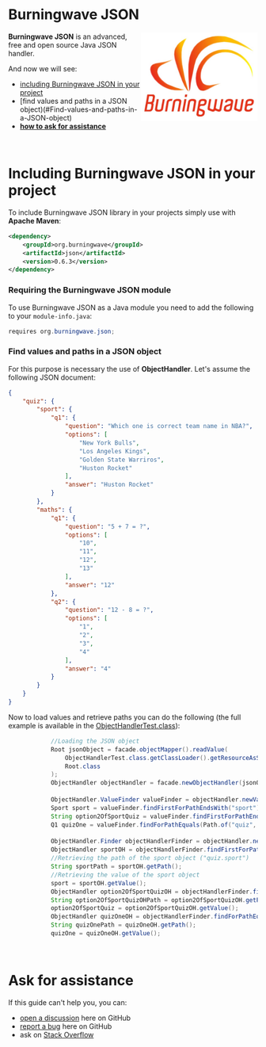 # Burningwave JSON

<a href="https://www.burningwave.org">
<img src="https://raw.githubusercontent.com/burningwave/burningwave.github.io/main/logo.png" alt="logo.png" height="180px" align="right"/>
</a>

**Burningwave JSON** is an advanced, free and open source Java JSON handler.

And now we will see:
* [including Burningwave JSON in your project](#Including-Burningwave-JSON-in-your-project)
* [find values ​​and paths in a JSON object)(#Find-values-and-paths-in-a-JSON-object)
* [**how to ask for assistance**](#Ask-for-assistance)

<br/>

# <a name="Including-Burningwave-JSON-in-your-project"></a>Including Burningwave JSON in your project 
To include Burningwave JSON library in your projects simply use with **Apache Maven**:

```xml
<dependency>
    <groupId>org.burningwave</groupId>
    <artifactId>json</artifactId>
    <version>0.6.3</version>
</dependency>
```

### Requiring the Burningwave JSON module

To use Burningwave JSON as a Java module you need to add the following to your `module-info.java`: 

```java
requires org.burningwave.json;
```

### Find values ​​and paths in a JSON object
For this purpose is necessary the use of  **ObjectHandler**. Let's assume the following JSON document:

```json
{
    "quiz": {
        "sport": {
            "q1": {
                "question": "Which one is correct team name in NBA?",
                "options": [
                    "New York Bulls",
                    "Los Angeles Kings",
                    "Golden State Warriros",
                    "Huston Rocket"
                ],
                "answer": "Huston Rocket"
            }
        },
        "maths": {
            "q1": {
                "question": "5 + 7 = ?",
                "options": [
                    "10",
                    "11",
                    "12",
                    "13"
                ],
                "answer": "12"
            },
            "q2": {
                "question": "12 - 8 = ?",
                "options": [
                    "1",
                    "2",
                    "3",
                    "4"
                ],
                "answer": "4"
            }
        }
    }
}
```
Now to load values and retrieve paths you can do the following (the full example is available in the [ObjectHandlerTest.class]()):

```java
			//Loading the JSON object
			Root jsonObject = facade.objectMapper().readValue(
				ObjectHandlerTest.class.getClassLoader().getResourceAsStream("quiz.json"),
				Root.class
			);
			ObjectHandler objectHandler = facade.newObjectHandler(jsonObject);

			ObjectHandler.ValueFinder valueFinder = objectHandler.newValueFinder();
			Sport sport = valueFinder.findFirstForPathEndsWith("sport");
			String option2OfSportQuiz = valueFinder.findFirstForPathEndsWith(Path.of("sport", "q1", "options[1]"));
			Q1 quizOne = valueFinder.findForPathEquals(Path.of("quiz", "sport", "q1"));

			ObjectHandler.Finder objectHandlerFinder = objectHandler.newFinder();
			ObjectHandler sportOH = objectHandlerFinder.findFirstForPathEndsWith("sport");
			//Retrieving the path of the sport object ("quiz.sport")
			String sportPath = sportOH.getPath();
			//Retrieving the value of the sport object
			sport = sportOH.getValue();
			ObjectHandler option2OfSportQuizOH = objectHandlerFinder.findFirstForPathEndsWith(Path.of("sport", "q1", "options[1]"));
			String option2OfSportQuizOHPath = option2OfSportQuizOH.getPath();
			option2OfSportQuiz = option2OfSportQuizOH.getValue();
			ObjectHandler quizOneOH = objectHandlerFinder.findForPathEquals(Path.of("quiz", "sport", "q1"));
			String quizOnePath = quizOneOH.getPath();
			quizOne = quizOneOH.getValue();
```

<br />

# <a name="Ask-for-assistance"></a>Ask for assistance
If this guide can't help you, you can:
* [open a discussion](https://github.com/burningwave/json/discussions) here on GitHub
* [report a bug](https://github.com/burningwave/json/issues) here on GitHub
* ask on [Stack Overflow](https://stackoverflow.com/search?q=burningwave)
